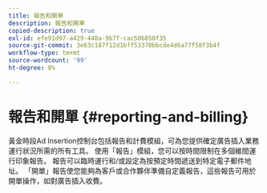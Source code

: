 ```yaml
---
title: 報告和開單
description: 報告和開單
copied-description: true
exl-id: efe91d97-a429-448a-9b7f-cac50b850f35
source-git-commit: 3e63c187f12d1bff53370bbcde4d6a77f58f3b4f
workflow-type: tm+mt
source-wordcount: '99'
ht-degree: 0%

---
```


# 報告和開單 {#reporting-and-billing}

黃金時段Ad Insertion控制台包括報告和計費模組，可為您提供確定廣告插入業務運行狀況所需的所有工具。 使用「報告」模組，您可以按時間限制在多個維間運行印象報告。 報告可以臨時運行和/或設定為按預定時間遞送到特定電子郵件地址。 「開單」報告使您能夠為客戶或合作夥伴準備自定義報告，這些報告可用於開單操作，如對廣告插入收費。

